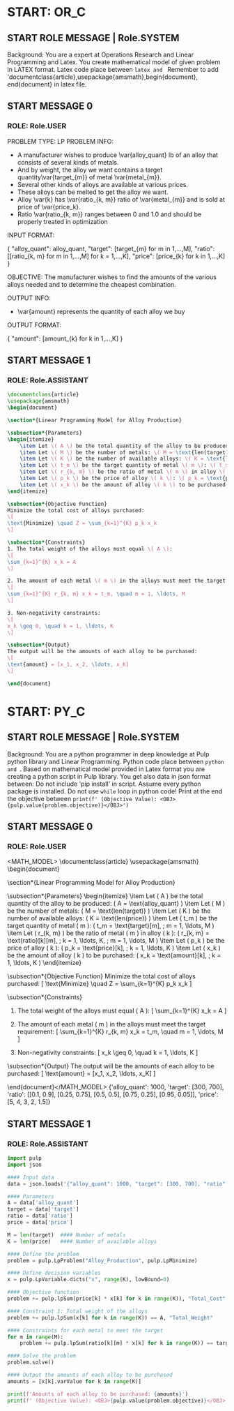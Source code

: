 # START: OR_C 
## START ROLE MESSAGE | Role.SYSTEM 
Background: You are a expert at Operations Research and Linear Programming and Latex. You create mathematical model of given problem in LATEX format. Latex code place between ```latex and ``` Remember to add 'documentclass{article},usepackage{amsmath},begin{document}, end{document} in latex file. 
## START MESSAGE 0 
### ROLE: Role.USER
<DESCRIPTION>
PROBLEM TYPE: LP
PROBLEM INFO:

- A manufacturer wishes to produce \var{alloy_quant} lb of an alloy that consists of several kinds of metals.
- And by weight, the alloy we want contains a target quantity\var{target_{m}} of metal \var{metal_{m}}.
- Several other kinds of alloys are available at various prices. 
- These alloys can be melted to get the alloy we want.
- Alloy \var{k} has \var{ratio_{k, m}} ratio of \var{metal_{m}} and is sold at price of \var{price_k}.
- Ratio \var{ratio_{k, m}} ranges between 0 and 1.0 and should be properly treated in optimization

INPUT FORMAT:

{
	"alloy_quant": alloy_quant,
	"target": [target_{m} for m in 1,...,M],
	"ratio": [[ratio_{k, m} for m in 1,...,M] for k = 1,...,K],
	"price": [price_{k} for k in 1,...,K]
}

OBJECTIVE: The manufacturer wishes to find the amounts of the various alloys needed and to determine the cheapest combination.

OUTPUT INFO:

- \var{amount} represents the quantity of each alloy we buy

OUTPUT FORMAT:

{
	"amount": [amount_{k} for k in 1,...,K]
}
</DESCRIPTION>


## START MESSAGE 1 
### ROLE: Role.ASSISTANT
```latex
\documentclass{article}
\usepackage{amsmath}
\begin{document}

\section*{Linear Programming Model for Alloy Production}

\subsection*{Parameters}
\begin{itemize}
    \item Let \( A \) be the total quantity of the alloy to be produced: \( A = \text{alloy\_quant} \)
    \item Let \( M \) be the number of metals: \( M = \text{len(target)} \)
    \item Let \( K \) be the number of available alloys: \( K = \text{len(price)} \)
    \item Let \( t_m \) be the target quantity of metal \( m \): \( t_m = \text{target}[m], \; m = 1, \ldots, M \)
    \item Let \( r_{k, m} \) be the ratio of metal \( m \) in alloy \( k \): \( r_{k, m} = \text{ratio}[k][m], \; k = 1, \ldots, K, \; m = 1, \ldots, M \)
    \item Let \( p_k \) be the price of alloy \( k \): \( p_k = \text{price}[k], \; k = 1, \ldots, K \)
    \item Let \( x_k \) be the amount of alloy \( k \) to be purchased: \( x_k = \text{amount}[k], \; k = 1, \ldots, K \)
\end{itemize}

\subsection*{Objective Function}
Minimize the total cost of alloys purchased:
\[
\text{Minimize} \quad Z = \sum_{k=1}^{K} p_k x_k
\]

\subsection*{Constraints}
1. The total weight of the alloys must equal \( A \):
\[
\sum_{k=1}^{K} x_k = A
\]

2. The amount of each metal \( m \) in the alloys must meet the target requirement:
\[
\sum_{k=1}^{K} r_{k, m} x_k = t_m, \quad m = 1, \ldots, M
\]

3. Non-negativity constraints:
\[
x_k \geq 0, \quad k = 1, \ldots, K
\]

\subsection*{Output}
The output will be the amounts of each alloy to be purchased:
\[
\text{amount} = [x_1, x_2, \ldots, x_K]
\]

\end{document}
```

# START: PY_C 
## START ROLE MESSAGE | Role.SYSTEM 
Background: You are a python programmer in deep knowledge at Pulp python library and Linear Programming. Python code place between ```python and ```. Based on mathematical model provided in Latex format you are creating a python script in Pulp library. You get also data in json format between: <DATA></DATA> Do not include 'pip install' in script. Assume every python package is installed. Do not use `while` loop in python code! Print at the end the objective between <OBJ></OBJ> `print(f' (Objective Value): <OBJ>{pulp.value(problem.objective)}</OBJ>')` 
## START MESSAGE 0 
### ROLE: Role.USER
<MATH_MODEL>
\documentclass{article}
\usepackage{amsmath}
\begin{document}

\section*{Linear Programming Model for Alloy Production}

\subsection*{Parameters}
\begin{itemize}
    \item Let \( A \) be the total quantity of the alloy to be produced: \( A = \text{alloy\_quant} \)
    \item Let \( M \) be the number of metals: \( M = \text{len(target)} \)
    \item Let \( K \) be the number of available alloys: \( K = \text{len(price)} \)
    \item Let \( t_m \) be the target quantity of metal \( m \): \( t_m = \text{target}[m], \; m = 1, \ldots, M \)
    \item Let \( r_{k, m} \) be the ratio of metal \( m \) in alloy \( k \): \( r_{k, m} = \text{ratio}[k][m], \; k = 1, \ldots, K, \; m = 1, \ldots, M \)
    \item Let \( p_k \) be the price of alloy \( k \): \( p_k = \text{price}[k], \; k = 1, \ldots, K \)
    \item Let \( x_k \) be the amount of alloy \( k \) to be purchased: \( x_k = \text{amount}[k], \; k = 1, \ldots, K \)
\end{itemize}

\subsection*{Objective Function}
Minimize the total cost of alloys purchased:
\[
\text{Minimize} \quad Z = \sum_{k=1}^{K} p_k x_k
\]

\subsection*{Constraints}
1. The total weight of the alloys must equal \( A \):
\[
\sum_{k=1}^{K} x_k = A
\]

2. The amount of each metal \( m \) in the alloys must meet the target requirement:
\[
\sum_{k=1}^{K} r_{k, m} x_k = t_m, \quad m = 1, \ldots, M
\]

3. Non-negativity constraints:
\[
x_k \geq 0, \quad k = 1, \ldots, K
\]

\subsection*{Output}
The output will be the amounts of each alloy to be purchased:
\[
\text{amount} = [x_1, x_2, \ldots, x_K]
\]

\end{document}</MATH_MODEL>
<DATA>
{'alloy_quant': 1000, 'target': [300, 700], 'ratio': [[0.1, 0.9], [0.25, 0.75], [0.5, 0.5], [0.75, 0.25], [0.95, 0.05]], 'price': [5, 4, 3, 2, 1.5]}</DATA>


## START MESSAGE 1 
### ROLE: Role.ASSISTANT
```python
import pulp
import json

#### Input data
data = json.loads('{"alloy_quant": 1000, "target": [300, 700], "ratio": [[0.1, 0.9], [0.25, 0.75], [0.5, 0.5], [0.75, 0.25], [0.95, 0.05]], "price": [5, 4, 3, 2, 1.5]}')

#### Parameters
A = data['alloy_quant']
target = data['target']
ratio = data['ratio']
price = data['price']

M = len(target)  #### Number of metals
K = len(price)   #### Number of available alloys

#### Define the problem
problem = pulp.LpProblem("Alloy_Production", pulp.LpMinimize)

#### Define decision variables
x = pulp.LpVariable.dicts("x", range(K), lowBound=0)

#### Objective function
problem += pulp.lpSum(price[k] * x[k] for k in range(K)), "Total_Cost"

#### Constraint 1: Total weight of the alloys
problem += pulp.lpSum(x[k] for k in range(K)) == A, "Total_Weight"

#### Constraints for each metal to meet the target
for m in range(M):
    problem += pulp.lpSum(ratio[k][m] * x[k] for k in range(K)) == target[m], f"Metal_Requirement_{m+1}"

#### Solve the problem
problem.solve()

#### Output the amounts of each alloy to be purchased
amounts = [x[k].varValue for k in range(K)]

print(f'Amounts of each alloy to be purchased: {amounts}')
print(f' (Objective Value): <OBJ>{pulp.value(problem.objective)}</OBJ>')
```

